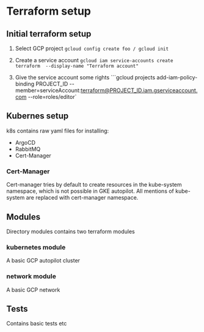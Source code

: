 # Terraform setup

## Initial terraform setup 
1. Select GCP project
```gcloud config create foo / gcloud init ```
2. Create a service account
```gcloud iam service-accounts create terraform  --display-name "Terraform account"```

3. Give the service account some rights
```gcloud projects add-iam-policy-binding PROJECT_ID --member=serviceAccount:terraform@PROJECT_ID.iam.gserviceaccount.com --role=roles/editor`

## Kubernes setup

k8s contains raw yaml files for installing:
- ArgoCD
- RabbitMQ
- Cert-Manager

### Cert-Manager
Cert-manager tries by default to create resources in the kube-system namespace, which is not possible in GKE autopilot.
All mentions of kube-system are replaced with cert-manager namespace.

## Modules

Directory modules contains two terraform modules

### kubernetes module

A basic GCP autopilot cluster

### network module

A basic GCP network

## Tests

Contains basic tests etc